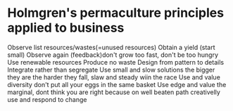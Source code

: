 # Holmgren's permaculture principles applied to business


Observe
list resources/wastes(=unused resources)
Obtain a yield (start small)
Observe again (feedback)don't grow too fast, don't be too hungry
Use renewable resources
Produce no waste
Design from pattern to details
Integrate rather than segregate
Use small and slow solutions the bigger they are the harder they fall, slaw and steady wiin the race
Use and value diversity don't put all your eggs in the same basket
Use edge and value the marginal, dont think you are right because on well beaten path
creativelly use and respond to change



